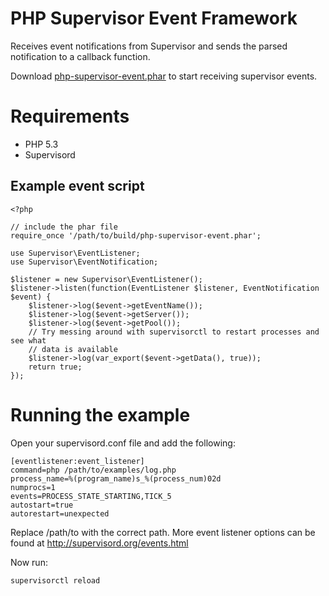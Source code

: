 PHP Supervisor Event Framework
==============================

Receives event notifications from Supervisor and sends the parsed notification
to a callback function.

Download [php-supervisor-event.phar](https://raw.github.com/mtdowling/php-supervisor-event/master/build/php-supervisor-event.phar "php-supervisor-event.phar") to start receiving supervisor events.

Requirements
============

* PHP 5.3
* Supervisord

Example event script
--------------------

    <?php

    // include the phar file
    require_once '/path/to/build/php-supervisor-event.phar';

    use Supervisor\EventListener;
    use Supervisor\EventNotification;

    $listener = new Supervisor\EventListener();
    $listener->listen(function(EventListener $listener, EventNotification $event) {
        $listener->log($event->getEventName());
        $listener->log($event->getServer());
        $listener->log($event->getPool());
        // Try messing around with supervisorctl to restart processes and see what
        // data is available
        $listener->log(var_export($event->getData(), true));
        return true;
    });

Running the example
===================

Open your supervisord.conf file and add the following:

    [eventlistener:event_listener]
    command=php /path/to/examples/log.php
    process_name=%(program_name)s_%(process_num)02d
    numprocs=1
    events=PROCESS_STATE_STARTING,TICK_5
    autostart=true
    autorestart=unexpected

Replace /path/to with the correct path.  More event listener options can be
found at http://supervisord.org/events.html

Now run:

    supervisorctl reload
